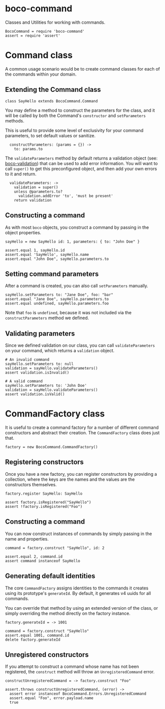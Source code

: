 boco-command
================================================================================

Classes and Utilities for working with commands.

    BocoCommand = require 'boco-command'
    assert = require 'assert'

# Command class

A common usage scenario would be to create command classes for each of the commands within your domain.

## Extending the Command class

    class SayHello extends BocoCommand.Command

You may define a method to construct the parameters for the class, and it will be called by both the Command's `constructor` and `setParameters` methods.

This is useful to provide some level of exclusivity for your command parameters, to set default values or sanitize.

      constructParameters: (params = {}) ->
        to: params.to

The `validateParameters` method by default returns a validation object (see: [boco-validation]) that can be used to add error information. You will want to call `super()` to get this preconfigured object, and then add your own errors to it and return.

      validateParameters: ->
        validation = super()
        unless @parameters.to?
          validation.addError 'to', 'must be present'
        return validation


## Constructing a command

As with most `boco` objects, you construct a command by passing in the object properties.

    sayHello = new SayHello id: 1, parameters: { to: "John Doe" }

    assert.equal 1, sayHello.id
    assert.equal 'SayHello', sayHello.name
    assert.equal "John Doe", sayHello.parameters.to

## Setting command parameters

After a command is created, you can also call `setParameters` manually.

    sayHello.setParameters to: "Jane Doe", foo: "bar"
    assert.equal "Jane Doe", sayHello.parameters.to
    assert.equal undefined, sayHello.parameters.foo

Note that `foo` is `undefined`, because it was not included via the `constructParameters` method we defined.

## Validating parameters

Since we defined validation on our class, you can call `validateParameters` on your command, which returns a `validation` object.

    # An invalid command
    sayHello.setParameters to: null
    validation = sayHello.validateParameters()
    assert validation.isInvalid()

    # A valid command
    sayHello.setParameters to: 'John Doe'
    validation = sayHello.validateParameters()
    assert validation.isValid()


# CommandFactory class

It is useful to create a command factory for a number of different command constructors and abstract their creation. The `CommandFactory` class does just that.

    factory = new BocoCommand.CommandFactory()

## Registering constructors

Once you have a new factory, you can register constructors by providing a collection, where the keys are the names and the values are the constructors themselves.

    factory.register SayHello: SayHello

    assert factory.isRegistered("SayHello")
    assert !factory.isRegistered("Foo")

## Constructing a command

You can now construct instances of commands by simply passing in the name and properties.

    command = factory.construct "SayHello", id: 2

    assert.equal 2, command.id
    assert command instanceof SayHello

## Generating default identities

The core `CommandFactory` assigns identities to the commands it creates using its prototype's `generateId`. By default, it generates v4 uuids for all commands.

You can override that method by using an extended version of the class, or simply overriding the method directly on the factory instance.

    factory.generateId = -> 1001

    command = factory.construct "SayHello"
    assert.equal 1001, command.id
    delete factory.generateId

## Unregistered constructors

If you attempt to construct a command whose name has not been registered, the `construct` method will throw an `UnregisteredCommand` error.

    constructUnregisteredCommand = -> factory.construct "Foo"

    assert.throws constructUnregisteredCommand, (error) ->
      assert error instanceof BocoCommand.Errors.UnregisteredCommand
      assert.equal "Foo", error.payload.name
      true

[boco-validation]: https://github.com/bocodigitalmedia/boco-validation
